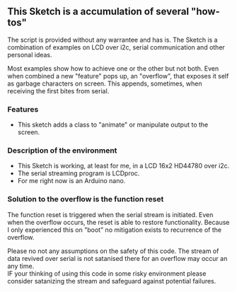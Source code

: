 ## This Sketch is a accumulation of several "how-tos"

The script is provided without any warrantee and has is.
The Sketch is a combination of examples on LCD over i2c, serial communication
and other personal ideas.

Most examples show how to achieve one or the other but not both.
Even when combined a new "feature" pops up, an "overflow", that exposes it self as garbage characters on screen.
This appends, sometimes, when receiving the first bites from serial.

### Features
- This sketch adds a class to "animate" or manipulate output to the screen.

### Description of the environment
- This Sketch is working, at least for me, in a LCD 16x2 HD44780 over i2c.
- The serial streaming program is LCDproc.
- For me right now is an Arduino nano.

### Solution to the overflow is the function reset
The function reset is triggered when the serial stream is initiated.
Even when the overflow occurs, the reset is able to restore functionality.
Because I only experienced this on "boot" no mitigation exists to recurrence of the overflow.

Please no not any assumptions on the safety of this code.
The stream of data revived over serial is not satanised there for an overflow may occur an any time.
</br>
IF your thinking of using this code in some risky environment please consider satanizing the stream and 
safeguard against potential failures.
